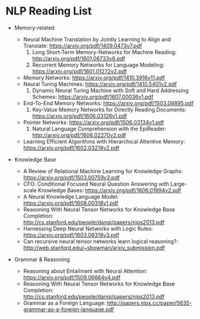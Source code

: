 # NLP Reading List

* Memory-related
  * Neural Machine Translation by Jointly Learning to Align and Translate: https://arxiv.org/pdf/1409.0473v7.pdf
    1. Long Short-Term Memory-Networks for Machine Reading: http://arxiv.org/pdf/1601.06733v6.pdf
    2. Recurrent Memory Networks for Language Modeling: https://arxiv.org/pdf/1601.01272v2.pdf
  * Memory Networks: https://arxiv.org/pdf/1410.3916v11.pdf
  * Neural Turing Machines: https://arxiv.org/pdf/1410.5401v2.pdf
    1. Dynamic Neural Turing Machine with Soft and Hard Addressing Schemes: https://arxiv.org/pdf/1607.00036v1.pdf
  * End-To-End Memory Networks: https://arxiv.org/pdf/1503.08895.pdf
    1. Key-Value Memory Networks for Directly Reading Documents: https://arxiv.org/pdf/1606.03126v1.pdf
  * Pointer Networks: https://arxiv.org/pdf/1506.03134v1.pdf
    1. Natural Language Comprehension with the EpiReader: http://arxiv.org/pdf/1606.02270v2.pdf
  * Learning Efficient Algorithms with Hierarchical Attentive Memory: https://arxiv.org/pdf/1602.03218v2.pdf
  

* Knowledge Base
  * A Review of Relational Machine Learning for Knowledge Graphs: https://arxiv.org/pdf/1503.00759v3.pdf
  *  CFO: Conditional Focused Neural Question Answering with Large-scale Knowledge Bases: https://arxiv.org/pdf/1606.01994v2.pdf
  * A Neural Knowledge Language Model: https://arxiv.org/pdf/1608.00318v1.pdf
  * Reasoning With Neural Tensor Networks for Knowledge Base Completion: http://cs.stanford.edu/people/danqi/papers/nips2013.pdf
  * Harnessing Deep Neural Networks with Logic Rules: https://arxiv.org/pdf/1603.06318v3.pdf
  * Can recursive neural tensor networks learn logical reasoning?: http://web.stanford.edu/~sbowman/arxiv_submission.pdf
  

* Grammar & Reasoning
  * Reasoning about Entailment with Neural Attention: https://arxiv.org/pdf/1509.06664v4.pdf
  * Reasoning With Neural Tensor Networks for Knowledge Base Completion: http://cs.stanford.edu/people/danqi/papers/nips2013.pdf
  * Grammar as a Foreign Language: http://papers.nips.cc/paper/5635-grammar-as-a-foreign-language.pdf
